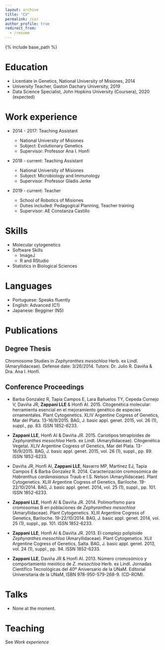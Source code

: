 ```yaml
---
layout: archive
title: "CV"
permalink: /cv/
author_profile: true
redirect_from:
  - /resume
---
```


{% include base_path %}

Education
======
* Licentiate in Genetics, National University of Misiones, 2014
* University Teacher, Gaston Dachary University, 2019
* Data Science Specialist, John Hopkins University (Coursera), 2020 (expected)

Work experience
======
* 2014 - 2017: Teaching Assistant
  * National University of Misiones
  * Subject: Evolutionary Genetics
  * Supervisor: Professor Ana I. Honfi

* 2018 - current: Teaching Assistant
  * National University of Misiones
  * Subject: Microbiology and Immunology
  * Supervisor: Professor Gladis Jerke
  
* 2019 - current: Teacher
  * School of Robotics of Misiones
  * Duties included: Pedagogical Planning, Teacher training
  * Supervisor: AE Constanza Castillo
  
Skills
======
* Molecular cytogenetics
* Software Skills
  * ImageJ
  * R and RStudio
* Statistics in Biological Sciences

Languages
=========
* Portuguese: Speaks fluently
* English: Advanced (C1)
* Japanese: Begginer (N5)

Publications
============

Degree Thesis
-------------

Chromosome Studies in *Zephyranthes mesochloa* Herb. ex Lindl. (Amaryllidaceae). Defense date: 3/26/2014. Tutors: Dr. Julio R. Daviña & Dra. Ana I. Honfi.

Conference Proceedings
----------------------

- Barba Gonzalez R, Tapia Campos E, Lara Bañuelos TY, Cepeda Cornejo V, Daviña JR, **Zappani LLE** & Honfi AI. 2015. Citogenética molecular: herramienta esencial en el mejoramiento genético de especies ornamentales. Plant Cytogenetics. XLIV Argentine Cogress of Genetics, Mar del Plata. 13-16/9/2015. BAG, J. basic appl. genet. 2015, vol. 26 (1), suppl., pp. 83. ISSN 1852-6233.

- **Zappani LLE**, Honfi AI & Daviña JR. 2015. Cariotipos tetraploides de *Zephyranthes mesochloa* Herb. ex Lindl. (Amaryllidaceae). Citogenética Vegetal. XLIV Argentine Cogress of Genetics, Mar del Plata. 13-16/9/2015. BAG, J. basic appl. genet. 2015, vol. 26 (1), suppl., pp. 89. ISSN 1852-6233.

- Daviña JR, Honfi AI, **Zappani LLE**, Navarro MP, Martínez EJ, Tapia Campos E & Barba Gonzalez R. 2014. Caracterización cromosómica de *Habranthus cardenasianus* Traub e I.S. Nelson (Amaryllidaceae). Plant Cytogenetics. XLIII Argentine Cogress of Genetics, Bariloche. 19-22/10/2014. BAG, J. basic appl. genet. 2014, vol. 25 (1), suppl., pp. 101. ISSN 1852-6233.

- **Zappani LLE**, Honfi AI & Daviña JR. 2014. Polimorfismo para cromosomas B en poblaciones de *Zephyranthes mesochloa* (Amaryllidaceae). Plant Cytogenetics. XLIII Argentine Cogress of Genetics, Bariloche. 19-22/10/2014. BAG, J. basic appl. genet. 2014, vol. 25 (1), suppl., pp. 101. ISSN 1852-6233.

- **Zappani LLE**, Honfi AI & Daviña JR. 2013. El complejo poliploide *Zephyranthes mesochloa* (Amaryllidaceae). Plant Cytogenetics. XLII Argentine Cogress of Genetics, Salta. BAG, J. basic appl. genet. 2013, vol. 24 (1), suppl., pp. 94. ISSN 1852-6233.

- **Zappani LLE**, Daviña JR & Honfi AI. 2013. Número cromosómico y comportamiento meiótico de *Z. mesochloa* Herb. ex Lindl. Jornadas Científico Tecnológicas del 40º Aniversario de la UNaM. Editorial Universitaria de la UNaM, ISBN 978-950-579-268-9. (CD-ROM).

  
Talks
======
* None at the moment.
  
Teaching
======
See *Work experience*


